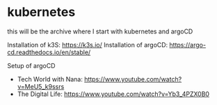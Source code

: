 # kubernetes

this will be the archive where I start with kubernetes and argoCD

Installation of k3S: https://k3s.io/
Installation of argoCD: https://argo-cd.readthedocs.io/en/stable/

Setup of argoCD
- Tech World with Nana: https://www.youtube.com/watch?v=MeU5_k9ssrs
- The Digital Life: https://www.youtube.com/watch?v=Yb3_4PZX0B0 

